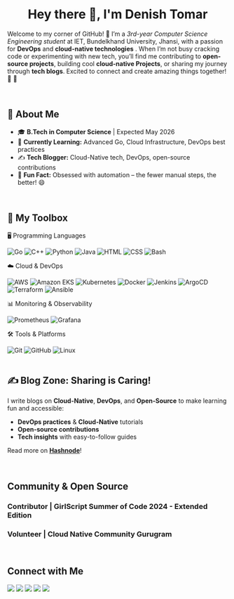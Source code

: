 <h1 align="center">Hey there 👋, I'm Denish Tomar </h1>


Welcome to my corner of GitHub! 🎉 I’m a *3rd-year Computer Science Engineering student* at IET, Bundelkhand University, Jhansi, with a passion for **DevOps** and **cloud-native technologies** . When I’m not busy cracking code or experimenting with new tech, you’ll find me contributing to **open-source projects**, building cool **cloud-native Projects**, or sharing my journey through **tech blogs**. Excited to connect and create amazing things together! 🌟 🚀

<br/>

## 🚀 About Me
- 🎓 **B.Tech in Computer Science** | Expected May 2026
- 🌱 **Currently Learning:** Advanced Go, Cloud Infrastructure, DevOps best practices
- ✍️ **Tech Blogger:** Cloud-Native tech, DevOps, open-source contributions
- 🧩 **Fun Fact:** Obsessed with automation – the fewer manual steps, the better! 😄  

<br/>


## 🧰 My Toolbox

🖥️ Programming Languages
<div> 
    <img src="https://img.shields.io/badge/Go-00ADD8?style=for-the-badge&logo=go&logoColor=white" alt="Go">  
    <img src="https://img.shields.io/badge/C%2B%2B-00599C?style=for-the-badge&logo=c%2B%2B&logoColor=white" alt="C++">  
    <img src="https://img.shields.io/badge/Python-3776AB?style=for-the-badge&logo=python&logoColor=white" alt="Python">  
    <img src="https://img.shields.io/badge/Java-007396?style=for-the-badge&logo=java&logoColor=white" alt="Java">  
    <img src="https://img.shields.io/badge/HTML5-E34F26?style=for-the-badge&logo=html5&logoColor=white" alt="HTML"> 
    <img src="https://img.shields.io/badge/CSS3-1572B6?style=for-the-badge&logo=css3&logoColor=white" alt="CSS"> 
    <img src="https://img.shields.io/badge/Bash-4EAA25?style=for-the-badge&logo=gnubash&logoColor=white" alt="Bash"> 
</div>

☁️ Cloud & DevOps
<div> 
    <img src="https://img.shields.io/badge/AWS-232F3E?style=for-the-badge&logo=amazon-aws&logoColor=white" alt="AWS"> 
    <img src="https://img.shields.io/badge/EKS-FF9900?style=for-the-badge&logo=amazon-eks&logoColor=white" alt="Amazon EKS"> 
    <img src="https://img.shields.io/badge/Kubernetes-326CE5?style=for-the-badge&logo=kubernetes&logoColor=white" alt="Kubernetes"> 
    <img src="https://img.shields.io/badge/Docker-2496ED?style=for-the-badge&logo=docker&logoColor=white" alt="Docker"> 
    <img src="https://img.shields.io/badge/Jenkins-D24939?style=for-the-badge&logo=jenkins&logoColor=white" alt="Jenkins"> 
    <img src="https://img.shields.io/badge/ArgoCD-FF5630?style=for-the-badge&logo=argo&logoColor=white" alt="ArgoCD"> 
    <img src="https://img.shields.io/badge/Terraform-623CE4?style=for-the-badge&logo=terraform&logoColor=white" alt="Terraform"> 
    <img src="https://img.shields.io/badge/Ansible-EE0000?style=for-the-badge&logo=ansible&logoColor=white" alt="Ansible"> 
</div>

📊 Monitoring & Observability
<div> 
    <img src="https://img.shields.io/badge/Prometheus-E6522C?style=for-the-badge&logo=prometheus&logoColor=white" alt="Prometheus"> 
    <img src="https://img.shields.io/badge/Grafana-F46800?style=for-the-badge&logo=grafana&logoColor=white" alt="Grafana"> 
</div>

🛠️ Tools & Platforms
<div> 
    <img src="https://img.shields.io/badge/Git-F05032?style=for-the-badge&logo=git&logoColor=white" alt="Git"> 
    <img src="https://img.shields.io/badge/GitHub-181717?style=for-the-badge&logo=github&logoColor=white" alt="GitHub"> 
    <img src="https://img.shields.io/badge/Linux-FCC624?style=for-the-badge&logo=linux&logoColor=black" alt="Linux"> 
</div>

<br/>

## ✍️ Blog Zone: Sharing is Caring!
I write blogs on **Cloud-Native**, **DevOps**, and **Open-Source** to make learning fun and accessible:
-  **DevOps practices** & **Cloud-Native** tutorials  
-  **Open-source contributions**  
-  **Tech insights** with easy-to-follow guides  

Read more on **[Hashnode](https://denish.hashnode.dev)**!

<br/>

## Community & Open Source
### Contributor | **GirlScript Summer of Code 2024 - Extended Edition**
### Volunteer | **Cloud Native Community Gurugram**

<br/>

## Connect with Me
<div align="left">
<a href="https://github.com/yourusername" target="_blank"><img src="https://img.shields.io/badge/-GitHub-333333?style=flat&logo=github" /></a>
<a href="https://www.linkedin.com/in/yourusername/" target="_blank"><img src="https://img.shields.io/badge/-LinkedIn-0077B5?style=flat&logo=linkedin" /></a>
<a href="mailto:youremail@example.com" target="_blank"><img src="https://img.shields.io/badge/-Email-D14836?style=flat&logo=gmail&logoColor=white" /></a>
<a href="https://yourusername.hashnode.dev" target="_blank"><img src="https://img.shields.io/badge/-Hashnode-2962FF?style=flat&logo=hashnode&logoColor=white" /></a>
<a href="https://twitter.com/yourusername" target="_blank"><img src="https://img.shields.io/badge/-Twitter-1DA1F2?style=flat&logo=twitter&logoColor=white" /></a>
</div>
